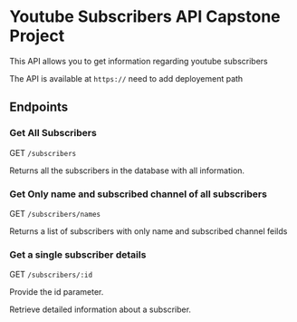 # Youtube Subscribers API Capstone Project #

This API allows you to get information regarding youtube subscribers

The API is available at `https://` need to add deployement path

## Endpoints ##

### Get All Subscribers ###

GET `/subscribers`

Returns all the subscribers in the database with all information.

### Get Only name and subscribed channel of all subscribers ###

GET `/subscribers/names`

Returns a list of subscribers with only name and subscribed channel feilds

### Get a single subscriber details ###

GET `/subscribers/:id`

Provide the id parameter.

Retrieve detailed information about a subscriber.
